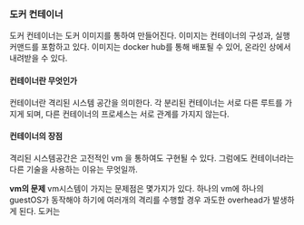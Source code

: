 ### 도커 컨테이너
도커 컨테이너는 도커 이미지를 통하여 만들어진다. 이미지는 컨테이너의 구성과, 실행 커맨드를 포함하고 있다.
이미지는 docker hub를 통해 배포될 수 있어, 온라인 상에서 내려받을 수 있다.

#### 컨테이너란 무엇인가
컨테이너란 격리된 시스템 공간을 의미한다. 각 분리된 컨테이너는 서로 다른 루트를 가지게 되며, 다른 컨테이너의 프로세스는 서로 관계를 가지지 않는다.

#### 컨테이너의 장점
격리된 시스템공간은 고전적인 vm 을 통하여도 구현될 수 있다. 그럼에도 컨테이너라는 다른 기술을 사용하는 이유는 무엇일까.

**vm의 문제**
vm시스템이 가지는 문제점은 몇가지가 있다. 하나의 vm에 하나의 guestOS가 동작해야 하기에 여러개의 격리를 수행할 경우 과도한 overhead가 발생하게 된다. 도커는 
<!--stackedit_data:
eyJoaXN0b3J5IjpbLTEyMDc3MzAyOTRdfQ==
-->
